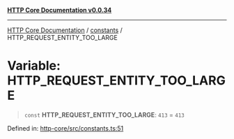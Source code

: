 [**HTTP Core Documentation v0.0.34**](../../README.md)

***

[HTTP Core Documentation](../../modules.md) / [constants](../README.md) / HTTP\_REQUEST\_ENTITY\_TOO\_LARGE

# Variable: HTTP\_REQUEST\_ENTITY\_TOO\_LARGE

> `const` **HTTP\_REQUEST\_ENTITY\_TOO\_LARGE**: `413` = `413`

Defined in: [http-core/src/constants.ts:51](https://github.com/stonemjs/http-core/blob/fb38b6d1cb0bd2bb4e252ff611571ec3c006aa1e/src/constants.ts#L51)
